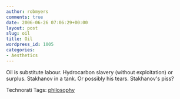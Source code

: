 ```yaml
---
author: robmyers
comments: true
date: 2006-06-26 07:06:29+00:00
layout: post
slug: oil
title: Oil
wordpress_id: 1005
categories:
- Aesthetics
---
```


  
Oil is substitute labour. Hydrocarbon slavery (without exploitation) or surplus. Stakhanov in a tank. Or possibly his tears. Stakhanov's piss?  


  


Technorati Tags: [philosophy](http://www.technorati.com/tag/philosophy)

  



